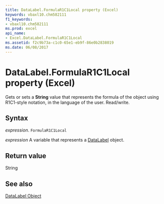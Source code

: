 ```yaml
---
title: DataLabel.FormulaR1C1Local property (Excel)
keywords: vbaxl10.chm582111
f1_keywords:
- vbaxl10.chm582111
ms.prod: excel
api_name:
- Excel.DataLabel.FormulaR1C1Local
ms.assetid: f2c9b73a-c1c0-65e1-eb9f-86e0b2838019
ms.date: 06/08/2017
---
```



# DataLabel.FormulaR1C1Local property (Excel)

Gets or sets a  **String** value that represents the formula of the object using R1C1-style notation, in the language of the user. Read/write.


## Syntax

_expression_. `FormulaR1C1Local`

_expression_ A variable that represents a [DataLabel](Excel.DataLabel-graph-property.md) object.


## Return value

String


## See also


[DataLabel Object](Excel.DataLabel(object).md)


